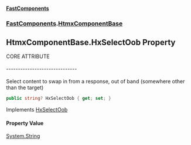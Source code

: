 #### [FastComponents](FastComponents.md 'FastComponents')
### [FastComponents](FastComponents.md 'FastComponents').[HtmxComponentBase](FastComponents.HtmxComponentBase.md 'FastComponents.HtmxComponentBase')

## HtmxComponentBase.HxSelectOob Property

CORE ATTRIBUTE<br/>  
------------------------------<br/>  
Select content to swap in from a response, out of band (somewhere other than the target)

```csharp
public string? HxSelectOob { get; set; }
```

Implements [HxSelectOob](FastComponents.IHxCoreAttributes.HxSelectOob.md 'FastComponents.IHxCoreAttributes.HxSelectOob')

#### Property Value
[System.String](https://docs.microsoft.com/en-us/dotnet/api/System.String 'System.String')